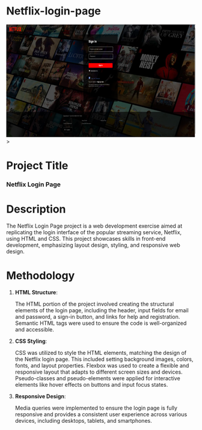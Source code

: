 # Netflix-login-page
<img src="Netflix Login page.png" alt="Image description" width="800" height="300">>
# Project Title
### Netflix Login Page
# Description
The Netflix Login Page project is a web development exercise aimed at replicating the login interface of the popular streaming service, Netflix, using HTML and CSS. This project showcases skills in front-end development, emphasizing layout design, styling, and responsive web design.
# Methodology
1. **HTML Structure**:

   The HTML portion of the project involved creating the structural elements of the login page, including the header, input fields for email and password, a sign-in button, and links for help and registration. Semantic HTML tags were used to ensure the code is well-organized and accessible.

2. **CSS Styling**:

   CSS was utilized to style the HTML elements, matching the design of the Netflix login page. This included setting background images, colors, fonts, and layout properties. Flexbox was used to create a flexible and responsive layout that adapts to different screen sizes and devices. Pseudo-classes and pseudo-elements were applied for interactive elements like hover effects on buttons and input focus states.

3. **Responsive Design**:

   Media queries were implemented to ensure the login page is fully responsive and provides a consistent user experience across various devices, including desktops, tablets, and smartphones.
